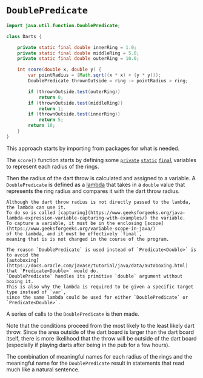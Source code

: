 # `DoublePredicate`

```java
import java.util.function.DoublePredicate;

class Darts {

    private static final double innerRing = 1.0;
    private static final double middleRing = 5.0;
    private static final double outerRing = 10.0;

    int score(double x, double y) {
        var pointRadius = (Math.sqrt((x * x) + (y * y)));
        DoublePredicate thrownOutside = ring -> pointRadius > ring;

        if (thrownOutside.test(outerRing))
            return 0;
        if (thrownOutside.test(middleRing))
            return 1;
        if (thrownOutside.test(innerRing))
            return 5;
        return 10;
    }
}
```

This approach starts by importing from packages for what is needed.

The `score()` function starts by defining some [`private`][private] [`static`][static] [`final`][final] variables to represent
each radius of the rings.

Then the radius of the dart throw is calculated and assigned to a variable.
A `DoublePredicate` is defined as a [lambda][lambda] that takes in a `double` value that represents the ring radius
and compares it with the dart throw radius.

~~~~exercism/note
Although the dart throw radius is not directly passed to the lambda, the lambda can use it.
To do so is called [capturing](https://www.geeksforgeeks.org/java-lambda-expression-variable-capturing-with-examples/) the variable.
To capture a variable, it must be in the enclosing [scope](https://www.geeksforgeeks.org/variable-scope-in-java/)
of the lambda, and it must be effectively `final`,
meaning that is is not changed in the course of the program.
~~~~

~~~~exercism/note
The reason `DoublePredicate` is used instead of `Predicate<Double>` is to avoid the
[autoboxing](https://docs.oracle.com/javase/tutorial/java/data/autoboxing.html)
that `Predicate<Double>` would do.
`DoublePredicate` handles its primitive `double` argument without boxing it.
This is also why the lambda is required to be given a specific target type instead of `var`,
since the same lambda could be used for either `DoublePredicate` or `Predicate<Double>`.
~~~~

A series of calls to the `DoublePredicate` is then made.

Note that the conditions proceed from the most likely to the least likely dart throw.
Since the area outside of the dart board is larger than the dart board itself,
there is more likelihood that the throw will be outside of the dart board
(especially if playing darts after being in the pub for a few hours).

The combination of meaningful names for each radius of the rings and the meaningful name for the `DoublePredicate`
result in statements that read much like a natural sentence.

[magic-numbers]: https://en.wikipedia.org/wiki/Magic_number_(programming)
[private]: https://en.wikibooks.org/wiki/Java_Programming/Keywords/private
[final]: https://en.wikibooks.org/wiki/Java_Programming/Keywords/final
[static]: https://en.wikibooks.org/wiki/Java_Programming/Keywords/static
[doublepredicate]: https://docs.oracle.com/javase/9/docs/api/java/util/function/DoublePredicate.html
[lambda]: https://www.geeksforgeeks.org/lambda-expressions-java-8/
[capture]: https://www.geeksforgeeks.org/java-lambda-expression-variable-capturing-with-examples/
